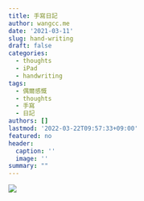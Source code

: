 ```yaml
---
title: 手寫日記
author: wangcc.me
date: '2021-03-11'
slug: hand-writing
draft: false
categories:
  - thoughts
  - iPad
  - handwriting
tags:
  - 偶爾感慨
  - thoughts
  - 手寫
  - 日記
authors: []
lastmod: '2022-03-22T09:57:33+09:00'
featured: no
header:
  caption: ''
  image: ''
summary: ""
---
```


![](/post/2022-03-11-iPadHandWriting_files/IMG_1100.JPG)